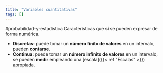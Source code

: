 ```yaml
---
title: "Variables cuantitativas"
tags: []
---
```

#probabilidad-y-estadística 
Características que **sí** se pueden expresar de forma numérica.

- **Discretas:** puede tomar un **número finito de valores** en un intervalo, pueden **contarse**.
- **Continua:** puede tomar un **número infinito de valores** en un intervalo, se pueden **medir** empleando una [escala]({{< ref "Escalas" >}}) apropiada.